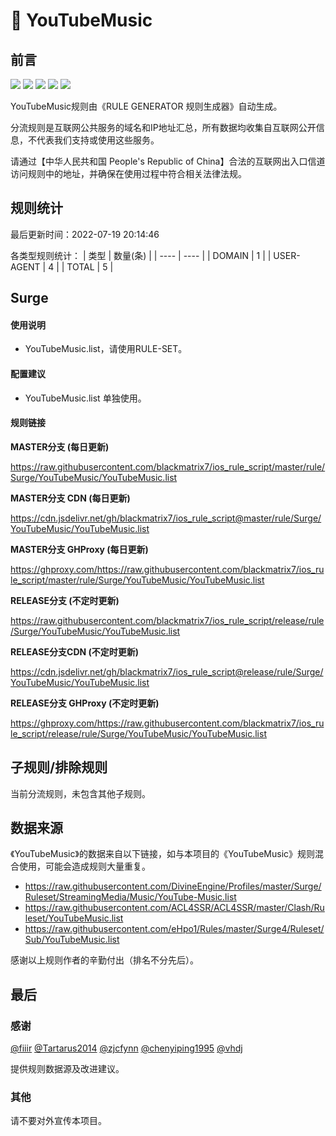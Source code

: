 # 🧸 YouTubeMusic

## 前言

![](https://shields.io/badge/-移除重复规则-ff69b4) ![](https://shields.io/badge/-DOMAIN与DOMAIN--SUFFIX合并-green) ![](https://shields.io/badge/-DOMAIN--SUFFIX间合并-critical) ![](https://shields.io/badge/-DOMAIN--SUFFIX与DOMAIN--KEYWORD合并-blue) ![](https://shields.io/badge/-IP--CIDR(6)合并-blueviolet) 

YouTubeMusic规则由《RULE GENERATOR 规则生成器》自动生成。

分流规则是互联网公共服务的域名和IP地址汇总，所有数据均收集自互联网公开信息，不代表我们支持或使用这些服务。

请通过【中华人民共和国 People's Republic of China】合法的互联网出入口信道访问规则中的地址，并确保在使用过程中符合相关法律法规。

## 规则统计

最后更新时间：2022-07-19 20:14:46

各类型规则统计：
| 类型 | 数量(条)  | 
| ---- | ----  |
| DOMAIN | 1  | 
| USER-AGENT | 4  | 
| TOTAL | 5  | 


## Surge 

#### 使用说明
- YouTubeMusic.list，请使用RULE-SET。

#### 配置建议
- YouTubeMusic.list 单独使用。

#### 规则链接
**MASTER分支 (每日更新)**

https://raw.githubusercontent.com/blackmatrix7/ios_rule_script/master/rule/Surge/YouTubeMusic/YouTubeMusic.list

**MASTER分支 CDN (每日更新)**

https://cdn.jsdelivr.net/gh/blackmatrix7/ios_rule_script@master/rule/Surge/YouTubeMusic/YouTubeMusic.list

**MASTER分支 GHProxy (每日更新)**

https://ghproxy.com/https://raw.githubusercontent.com/blackmatrix7/ios_rule_script/master/rule/Surge/YouTubeMusic/YouTubeMusic.list

**RELEASE分支 (不定时更新)**

https://raw.githubusercontent.com/blackmatrix7/ios_rule_script/release/rule/Surge/YouTubeMusic/YouTubeMusic.list

**RELEASE分支CDN (不定时更新)**

https://cdn.jsdelivr.net/gh/blackmatrix7/ios_rule_script@release/rule/Surge/YouTubeMusic/YouTubeMusic.list

**RELEASE分支 GHProxy (不定时更新)**

https://ghproxy.com/https://raw.githubusercontent.com/blackmatrix7/ios_rule_script/release/rule/Surge/YouTubeMusic/YouTubeMusic.list

## 子规则/排除规则


当前分流规则，未包含其他子规则。

## 数据来源

《YouTubeMusic》的数据来自以下链接，如与本项目的《YouTubeMusic》规则混合使用，可能会造成规则大量重复。

- https://raw.githubusercontent.com/DivineEngine/Profiles/master/Surge/Ruleset/StreamingMedia/Music/YouTube-Music.list
- https://raw.githubusercontent.com/ACL4SSR/ACL4SSR/master/Clash/Ruleset/YouTubeMusic.list
- https://raw.githubusercontent.com/eHpo1/Rules/master/Surge4/Ruleset/Sub/YouTubeMusic.list


感谢以上规则作者的辛勤付出（排名不分先后）。

## 最后

### 感谢

[@fiiir](https://github.com/fiiir) [@Tartarus2014](https://github.com/Tartarus2014) [@zjcfynn](https://github.com/zjcfynn) [@chenyiping1995](https://github.com/chenyiping1995) [@vhdj](https://github.com/vhdj)

提供规则数据源及改进建议。

### 其他

请不要对外宣传本项目。